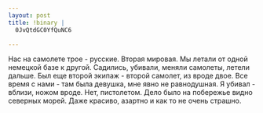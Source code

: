 ```yaml
--- 
layout: post
title: !binary |
  0JvQtdGC0YfQuNC6

---
```

Нас на самолете трое - русские. Вторая мировая. Мы летали от одной немецкой базе к другой. Садились, убивали, меняли самолеты, летели дальше. Был еще второй экипаж - второй самолет, из вроде двое. Все время с нами - там была девушка, мне явно не равнодушная. Я убивал - вблизи, ножом вроде. Нет, пистолетом. Дело было на побережье видно северных морей. Даже красиво, азартно и как то не очень страшно.
